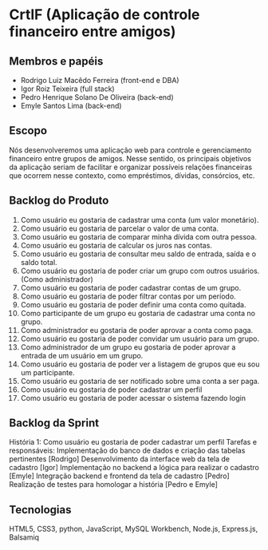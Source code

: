 # CrtlF (Aplicação de controle financeiro entre amigos)

## Membros e papéis

-  Rodrigo Luiz Macêdo Ferreira (front-end e DBA)
-  Igor Roiz Teixeira (full stack)
-  Pedro Henrique Solano De Oliveira (back-end)
-  Emyle Santos Lima (back-end)

## Escopo

Nós desenvolveremos uma aplicação web para controle e gerenciamento financeiro entre grupos de amigos. Nesse sentido, os principais objetivos da aplicação seriam de facilitar e organizar possíveis relações financeiras que ocorrem nesse contexto, como empréstimos, dívidas, consórcios, etc. 

## Backlog do Produto

1. Como usuário eu gostaria de cadastrar uma conta (um valor monetário).
2. Como usuário eu gostaria de parcelar o valor de uma conta.
3. Como usuário eu gostaria de comparar minha dívida com outra pessoa.
4. Como usuário eu gostaria de calcular os juros nas contas.
5. Como usuário eu gostaria de consultar meu saldo de entrada, saída e o saldo total.
6. Como usuário eu gostaria de poder criar um grupo com outros usuários.(Como administrador)
7. Como usuário eu gostaria de poder cadastrar contas de um grupo.
8. Como usuário eu gostaria de poder filtrar contas por um período.
9. Como usuário eu gostaria de poder definir uma conta como quitada.
10. Como participante de um grupo eu gostaria de cadastrar uma conta no grupo.
11. Como administrador eu gostaria de poder aprovar a conta como paga.
12. Como usuário eu gostaria de poder convidar um usuário para um grupo.
13. Como administrador de um grupo eu gostaria de poder aprovar a entrada de um usuário em um grupo.
14. Como usuário eu gostaria de poder ver a listagem de grupos que eu sou um participante.
15. Como usuário eu gostaria de ser notificado sobre uma conta a ser paga.
16. Como usuário eu gostaria de poder cadastrar um perfil
17. Como usuário eu gostaria de poder acessar o sistema fazendo login

## Backlog da Sprint

História 1: Como usuário eu gostaria de poder cadastrar um perfil
	Tarefas e responsáveis:
   Implementação do banco de dados e criação das tabelas pertinentes [Rodrigo]
   Desenvolvimento da interface web da tela de cadastro [Igor]
   Implementação no backend a lógica para realizar o cadastro [Emyle]
   Integração backend e frontend da tela de cadastro [Pedro]
   Realização de testes para homologar a história [Pedro e Emyle]


## Tecnologias

HTML5, CSS3, python, JavaScript, MySQL Workbench, Node.js, Express.js, Balsamiq
